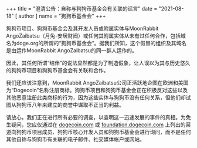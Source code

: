 +++
title = "澄清公告：自称与狗狗币基金会有关联的谣言"
date = "2021-08-18"
[ author ]
  name = "狗狗币基金会"
+++

狗狗币项目、狗狗币基金会及其开发人员或附属实体与MoonRabbit AngoZaibatsu（月兔-安居财阀）或任何其附属实体从未有过任何合作，包括域名为doge.org的所谓的“狗狗币基金会”。据我们所知，这个假冒的组织及其域名是由运作MoonRabbit AngoZaibatsu的同一群人运作的。

因此，其任何所谓“结伴”的说法显然都是为了制造假象，让人误以为其与历史悠久的狗狗币项目和狗狗币基金会有关联和合作。

我们还应该注意到，MoonRabbit AngoZaibatsu公司正活跃地企图在欧洲和美国为“Dogecoin”名称注册商标。狗狗币项目和狗狗币基金会正在积极反对这些以及其他恶意注册此类商标的行为，因为这些实体与狗狗币没有任何关系，但他们却试图从狗狗币八年来建立的商誉中谋取不正当的利益。

请放心，我们正在进行所有必要的调查，以查明这一迅速发展的事件的真相。为免生疑问，您应仅通过在 [dogecoin.com](https://dogecoin.com/) 或 [foundation.dogecoin.com](https://foundation.dogecoin.com/) 上列出的渠道向狗狗币项目成员、狗狗币核心开发人员和狗狗币基金会进行询问，而不是任何其他自称与狗狗币有关联的电子邮件、社交媒体帐户或网站。
